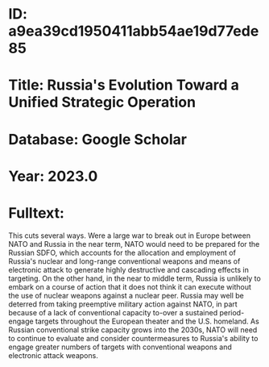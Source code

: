 # ID: a9ea39cd1950411abb54ae19d77ede85
# Title: Russia's Evolution Toward a Unified Strategic Operation
# Database: Google Scholar
# Year: 2023.0
# Fulltext:
This cuts several ways.
Were a large war to break out in Europe between NATO and Russia in the near term, NATO would need to be prepared for the Russian SDFO, which accounts for the allocation and employment of Russia's nuclear and long-range conventional weapons and means of electronic attack to generate highly destructive and cascading effects in targeting.
On the other hand, in the near to middle term, Russia is unlikely to embark on a course of action that it does not think it can execute without the use of nuclear weapons against a nuclear peer.
Russia may well be deterred from taking preemptive military action against NATO, in part because of a lack of conventional capacity to-over a sustained period-engage targets throughout the European theater and the U.S. homeland.
As Russian conventional strike capacity grows into the 2030s, NATO will need to continue to evaluate and consider countermeasures to Russia's ability to engage greater numbers of targets with conventional weapons and electronic attack weapons.
